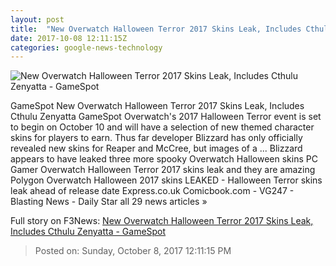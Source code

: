 ```yaml
---
layout: post
title:  "New Overwatch Halloween Terror 2017 Skins Leak, Includes Cthulu Zenyatta - GameSpot"
date: 2017-10-08 12:11:15Z
categories: google-news-technology
---
```


![New Overwatch Halloween Terror 2017 Skins Leak, Includes Cthulu Zenyatta - GameSpot](https://static.gamespot.com/uploads/screen_kubrick_large/43/434805/3299131-bv5n3tfvfx9sbku44bbvsc.jpg)

GameSpot New Overwatch Halloween Terror 2017 Skins Leak, Includes Cthulu Zenyatta GameSpot Overwatch's 2017 Halloween Terror event is set to begin on October 10 and will have a selection of new themed character skins for players to earn. Thus far developer Blizzard has only officially revealed new skins for Reaper and McCree, but images of a ... Blizzard appears to have leaked three more spooky Overwatch Halloween skins PC Gamer Overwatch Halloween Terror 2017 skins leak and they are amazing Polygon Overwatch Halloween 2017 skins LEAKED - Halloween Terror skins leak ahead of release date Express.co.uk Comicbook.com - VG247 - Blasting News - Daily Star all 29 news articles »


Full story on F3News: [New Overwatch Halloween Terror 2017 Skins Leak, Includes Cthulu Zenyatta - GameSpot](http://www.f3nws.com/n/BYMZJF)

> Posted on: Sunday, October 8, 2017 12:11:15 PM

